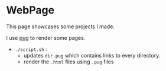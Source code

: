 # WebPage

This page showcases some projects I made.

I use [pug](https://github.com/pugjs/pug) to render some pages.

- `./script.sh` :
	* updates `dir.pug` which contains links to every directory.
	* render the `.html` files using `.pug` files